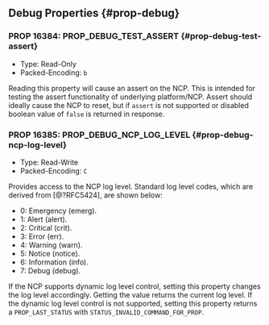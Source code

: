 ## Debug Properties {#prop-debug}

### PROP 16384: PROP_DEBUG_TEST_ASSERT {#prop-debug-test-assert}
* Type: Read-Only
* Packed-Encoding: `b`

Reading this property will cause an assert on the NCP. This is intended for testing the assert functionality of underlying platform/NCP. Assert should ideally cause the NCP to reset, but if `assert` is not supported or disabled boolean value of `false` is returned in response.

### PROP 16385: PROP_DEBUG_NCP_LOG_LEVEL {#prop-debug-ncp-log-level}
* Type: Read-Write
* Packed-Encoding: `C`

Provides access to the NCP log level. Standard log level codes, which are derived from [@?RFC5424], are shown below:

 *  0: Emergency (emerg).
 *  1: Alert (alert).
 *  2: Critical (crit).
 *  3: Error (err).
 *  4: Warning (warn).
 *  5: Notice (notice).
 *  6: Information (info).
 *  7: Debug (debug).

If the NCP supports dynamic log level control, setting this property changes the log level accordingly. Getting the value returns the current log level.  If the dynamic log level control is not supported, setting this property returns a `PROP_LAST_STATUS` with `STATUS_INVALID_COMMAND_FOR_PROP`.
